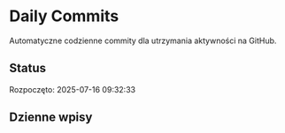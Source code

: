 # Daily Commits

Automatyczne codzienne commity dla utrzymania aktywności na GitHub.

## Status
Rozpoczęto: 2025-07-16 09:32:33

## Dzienne wpisy

